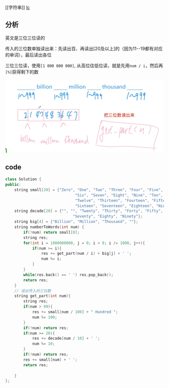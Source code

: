 [[字符串]]
[lc](https://leetcode-cn.com/problems/integer-to-english-words/)

## 分析

英文是三位三位读的

传入的三位数单独读出来：先读出百、再读出[20及以上]的（因为11--19都有对应的单词），最后读出各位

三位三位读，使用`[1 000 000 000]`, 从高位往低位读，就是先用`num / i`，然后再`[%]`获得剩下的数

![image-20210124120504560](273.整数转换英文表示.assets/image-20210124120504560.png)

## code

```c++
class Solution {
public:
    string small[20] = {"Zero", "One", "Two", "Three", "Four", "Five", 
                               "Six", "Seven", "Eight", "Nine", "Ten", "Eleven", 
                               "Twelve", "Thirteen", "Fourteen", "Fifteen", 
                               "Sixteen", "Seventeen", "Eighteen", "Nineteen"};
    string decade[20] = {"", "", "Twenty", "Thirty", "Forty", "Fifty", "Sixty", 
                              "Seventy", "Eighty", "Ninety"};
    string big[4] = {"Billion", "Million", "Thousand", ""};
    string numberToWords(int num) {
        if(!num) return small[0];
        string res;
        for(int i = 1000000000, j = 0; i > 0; i /= 1000, j++){
            if(num >= i){
                res += get_part(num / i) + big[j] + ' ';
                num %= i;
            }
        }
        while(res.back() == ' ') res.pop_back();
        return res;
    }
  	// 读出传入的三位数
    string get_part(int num){
        string res;
        if(num > 99){
            res += small[num / 100] + " Hundred ";
            num %= 100;
        }
        if(!num) return res;
        if(num >= 20){
            res += decade[num / 10] + ' ';
            num %= 10;
        }
        if(!num) return res;
        res += small[num] + ' ';
        return res;

    }
};
```